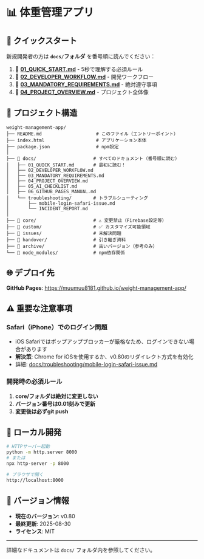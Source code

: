 # 📊 体重管理アプリ

## 🚀 クイックスタート

新規開発者の方は **`docs/`フォルダ** を番号順に読んでください：

1. 📄 **[01_QUICK_START.md](docs/01_QUICK_START.md)** - 5秒で理解する必須ルール
2. 📄 **[02_DEVELOPER_WORKFLOW.md](docs/02_DEVELOPER_WORKFLOW.md)** - 開発ワークフロー
3. 📄 **[03_MANDATORY_REQUIREMENTS.md](docs/03_MANDATORY_REQUIREMENTS.md)** - 絶対遵守事項
4. 📄 **[04_PROJECT_OVERVIEW.md](docs/04_PROJECT_OVERVIEW.md)** - プロジェクト全体像

## 📁 プロジェクト構造

```
weight-management-app/
├── README.md                    # このファイル（エントリーポイント）
├── index.html                   # アプリケーション本体
├── package.json                 # npm設定
│
├── 📁 docs/                     # すべてのドキュメント（番号順に読む）
│   ├── 01_QUICK_START.md       # 最初に読む！
│   ├── 02_DEVELOPER_WORKFLOW.md
│   ├── 03_MANDATORY_REQUIREMENTS.md
│   ├── 04_PROJECT_OVERVIEW.md
│   ├── 05_AI_CHECKLIST.md
│   ├── 06_GITHUB_PAGES_MANUAL.md
│   └── troubleshooting/        # トラブルシューティング
│       ├── mobile-login-safari-issue.md
│       └── INCIDENT_REPORT.md
│
├── 📁 core/                     # ⚠️ 変更禁止（Firebase設定等）
├── 📁 custom/                   # ✅ カスタマイズ可能領域
├── 📁 issues/                   # 未解決問題
├── 📁 handover/                 # 引き継ぎ資料
├── 📁 archive/                  # 古いバージョン（参考のみ）
└── 📁 node_modules/             # npm依存関係

```

## 🌐 デプロイ先

**GitHub Pages**: https://muumuu8181.github.io/weight-management-app/

## ⚠️ 重要な注意事項

### Safari（iPhone）でのログイン問題
- iOS Safariではポップアップブロッカーが厳格なため、ログインできない場合があります
- **解決策**: Chrome for iOSを使用するか、v0.80のリダイレクト方式を有効化
- 詳細: [docs/troubleshooting/mobile-login-safari-issue.md](docs/troubleshooting/mobile-login-safari-issue.md)

### 開発時の必須ルール
1. **core/フォルダは絶対に変更しない**
2. **バージョン番号は0.01刻みで更新**
3. **変更後は必ずgit push**

## 🔧 ローカル開発

```bash
# HTTPサーバー起動
python -m http.server 8000
# または
npx http-server -p 8000

# ブラウザで開く
http://localhost:8000
```

## 📝 バージョン情報

- **現在のバージョン**: v0.80
- **最終更新**: 2025-08-30
- **ライセンス**: MIT

---

詳細なドキュメントは `docs/` フォルダ内を参照してください。